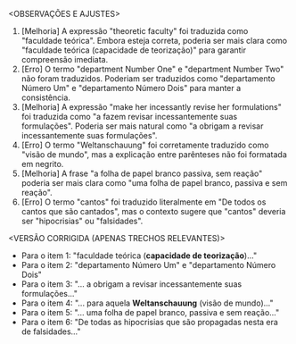 <OBSERVAÇÕES E AJUSTES>
1. [Melhoria] A expressão "theoretic faculty" foi traduzida como "faculdade teórica". Embora esteja correta, poderia ser mais clara como "faculdade teórica (capacidade de teorização)" para garantir compreensão imediata.
2. [Erro] O termo "department Number One" e "department Number Two" não foram traduzidos. Poderiam ser traduzidos como "departamento Número Um" e "departamento Número Dois" para manter a consistência.
3. [Melhoria] A expressão "make her incessantly revise her formulations" foi traduzida como "a fazem revisar incessantemente suas formulações". Poderia ser mais natural como "a obrigam a revisar incessantemente suas formulações".
4. [Erro] O termo "Weltanschauung" foi corretamente traduzido como "visão de mundo", mas a explicação entre parênteses não foi formatada em negrito.
5. [Melhoria] A frase "a folha de papel branco passiva, sem reação" poderia ser mais clara como "uma folha de papel branco, passiva e sem reação".
6. [Erro] O termo "cantos" foi traduzido literalmente em "De todos os cantos que são cantados", mas o contexto sugere que "cantos" deveria ser "hipocrisias" ou "falsidades".

<VERSÃO CORRIGIDA (APENAS TRECHOS RELEVANTES)>
- Para o item 1: "faculdade teórica (**capacidade de teorização**)..."
- Para o item 2: "departamento Número Um" e "departamento Número Dois"
- Para o item 3: "... a obrigam a revisar incessantemente suas formulações..."
- Para o item 4: "... para aquela **Weltanschauung** (visão de mundo)..."
- Para o item 5: "... uma folha de papel branco, passiva e sem reação..."
- Para o item 6: "De todas as hipocrisias que são propagadas nesta era de falsidades..."